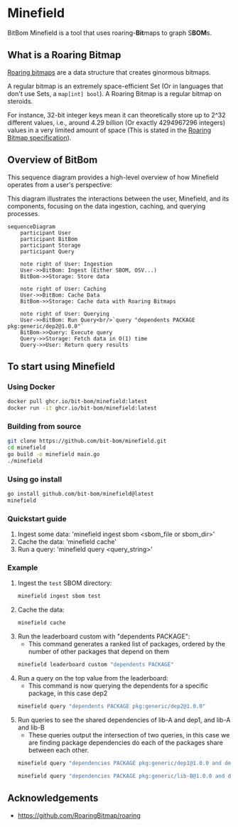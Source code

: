 # Minefield

BitBom Minefield is a tool that uses roaring-**Bit**maps to graph S**BOM**s.

## What is a Roaring Bitmap

[Roaring bitmaps](https://github.com/RoaringBitmap/roaring) are a data structure that creates ginormous bitmaps.

A regular bitmap is an extremely space-efficient Set (Or in languages that don't use Sets, a `map[int] bool`). A Roaring Bitmap is a regular bitmap on steroids.

For instance, 32-bit integer keys mean it can theoretically store up to 2^32 different values, i.e., around 4.29 billion (Or exactly 4294967296 integers) values in a very limited amount of space (This is stated in the [Roaring Bitmap specification](https://github.com/RoaringBitmap/RoaringFormatSpec?tab=readme-ov-file#standard-32-bit-roaring-bitmap)).

## Overview of BitBom

This sequence diagram provides a high-level overview of how Minefield operates from a user's perspective:

This diagram illustrates the interactions between the user, Minefield, and its components, focusing on the data ingestion, caching, and querying processes.

```mermaid
sequenceDiagram
    participant User
    participant BitBom
    participant Storage
    participant Query
    
    note right of User: Ingestion
    User->>BitBom: Ingest (Either SBOM, OSV...)
    BitBom->>Storage: Store data
    
    note right of User: Caching
    User->>BitBom: Cache Data
    BitBom->>Storage: Cache data with Roaring Bitmaps
    
    note right of User: Querying
    User->>BitBom: Run Query<br/>`query "dependents PACKAGE pkg:generic/dep2@1.0.0"`
    BitBom->>Query: Execute query
    Query->>Storage: Fetch data in O(1) time
    Query->>User: Return query results
```

## To start using Minefield

### Using Docker

```sh
docker pull ghcr.io/bit-bom/minefield:latest
docker run -it ghcr.io/bit-bom/minefield:latest
```

### Building from source

```sh
git clone https://github.com/bit-bom/minefield.git
cd minefield
go build -o minefield main.go
./minefield
```

### Using go install

```sh
go install github.com/bit-bom/minefield@latest
minefield
```

### Quickstart guide

1. Ingest some data: 'minefield ingest sbom <sbom_file or sbom_dir>'  
2. Cache the data: 'minefield cache'
3. Run a query: 'minefield query <query_string>'

### Example

1. Ingest the `test` SBOM directory:
    ```sh
    minefield ingest sbom test
    ```
2. Cache the data:
    ```sh
    minefield cache
    ```
3. Run the leaderboard custom with "dependents PACKAGE":
    - This command generates a ranked list of packages, ordered by the number of other packages that depend on them
    ```sh
    minefield leaderboard custom "dependents PACKAGE"
    ```
4. Run a query on the top value from the leaderboard:
    - This command is now querying the dependents for a specific package, in this case dep2
    ```sh
    minefield query "dependents PACKAGE pkg:generic/dep2@1.0.0" 
    ```
5. Run queries to see the shared dependencies of lib-A and dep1, and lib-A and lib-B
    - These queries output the intersection of two queries, in this case we are finding package dependencies do each of the packages share between each other.
    ```sh
    minefield query "dependencies PACKAGE pkg:generic/dep1@1.0.0 and dependencies PACKAGE pkg:generic/lib-A@1.0.0" 
    ```
    ```sh
    minefield query "dependencies PACKAGE pkg:generic/lib-B@1.0.0 and dependencies PACKAGE pkg:generic/lib-A@1.0.0" 
    ```
   

## Acknowledgements

- https://github.com/RoaringBitmap/roaring
